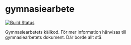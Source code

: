 # gymnasiearbete
[![Build Status](https://app.travis-ci.com/javaveryhot/gymnasiearbete.svg?branch=main)](https://app.travis-ci.com/javaveryhot/gymnasiearbete)


Gymnasiearbetets källkod. För mer information hänvisas till gymnasiearbetets dokument. Där borde allt stå.
